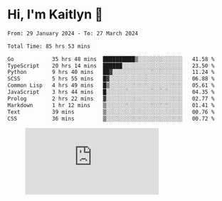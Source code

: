 # Hi, I'm Kaitlyn 👋
<!--START_SECTION:waka-->

```txt
From: 29 January 2024 - To: 27 March 2024

Total Time: 85 hrs 53 mins

Go            35 hrs 48 mins  ██████████▒░░░░░░░░░░░░░░   41.58 %
TypeScript    20 hrs 14 mins  ██████░░░░░░░░░░░░░░░░░░░   23.50 %
Python        9 hrs 40 mins   ██▓░░░░░░░░░░░░░░░░░░░░░░   11.24 %
SCSS          5 hrs 55 mins   █▓░░░░░░░░░░░░░░░░░░░░░░░   06.88 %
Common Lisp   4 hrs 49 mins   █▒░░░░░░░░░░░░░░░░░░░░░░░   05.61 %
JavaScript    3 hrs 44 mins   █░░░░░░░░░░░░░░░░░░░░░░░░   04.35 %
Prolog        2 hrs 22 mins   ▓░░░░░░░░░░░░░░░░░░░░░░░░   02.77 %
Markdown      1 hr 12 mins    ▒░░░░░░░░░░░░░░░░░░░░░░░░   01.41 %
Text          39 mins         ▒░░░░░░░░░░░░░░░░░░░░░░░░   00.76 %
CSS           36 mins         ▒░░░░░░░░░░░░░░░░░░░░░░░░   00.72 %
```

<!--END_SECTION:waka-->

<figure><embed src="https://wakatime.com/share/@018d58bc-3d22-46c9-b2d7-4ed36fb8172d/243b5d9b-77cd-4133-89ff-dcc8f225fa18.svg"></embed></figure>
